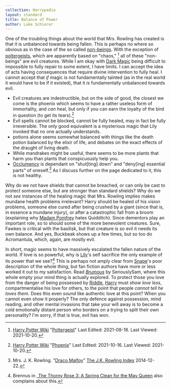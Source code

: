 ```yaml
---
collection: Harrypedia
layout: standard
title: Balance of Power
author: Luke Schierer
---
```


One of the troubling things about the world that Mrs. Rowling has created is
that it is unbalanced towards being fallen. This is perhaps no where
so obvious as in the case of the so called [non-beings]. With the
exception of [poltergeists], which are apparently based on "chaos,"
[^211020-10] all of these "non-beings" are evil creatures. While I am
okay with [Dark Magic] being difficult to impossible to fully repair to
some extent, I have limits. I can accept the idea of acts having
consequences that require divine intervention to fully heal. I cannot
accept that _if_ magic is not fundamentally tainted (as in the real
world it would have to be if it existed), that it _is_ fundamentally
unbalanced towards evil.

- Evil creatures are indestructible, but on the side of good, the
  closest we come is the phoenix which seems to have a rather useless
  form of immortality, and _can_ heal, but only if you can earn the
  loyalty of the bird in question (to get its tears).[^211020-11]
- Evil spells cannot be blocked, cannot be fully healed, may in fact be
  fully irreversible. The only good equivalent is a mysterious magic
  that Lily invoked that no one actually understands.
- potions alone seems somewhat balanced with things like the death potion
  balanced by the elixir of life, and debates on the exact effects of the
  draught of living death.
- While mandrakes might be useful, there seems to be more plants that
  harm you than plants that conspicuously help you.
- [Occlumency][] is dependant on "shut[ting] down" and "deny[ing] essential
  parts" of oneself.[^230109-1] As I discuss further on the page
  dedicated to it, this is not healthy.

[Dark Magic]: /Harrypedia/magic/dark/
[non-beings]: /Harrypedia/non-beings/
[poltergeists]: /Harrypedia/non-beings/poltergeist/

Why do we not have shields that cannot be breached, or can only be cast to
protect someone else, but are stronger than standard shields? Why do
we not _see_ instances of the healing magic that Mrs. Rowling implies
makes mundane health problems irrelevant? Harry should be healed of
his vision problems, someone else cured after being crushed by a giant
(since that is, in essence a mundane injury), or after a catastrophic
fall from a broom (explaining why [Madam Pomfrey][] hates Quidditch).
Since dementors play an important role, so to should some of the more
benevolent creatures. Sure, Fawkes is critical with the basilisk, but
that creature is so evil it needs its own balance. And yes, Buckbeak
shows up a few times, but so too do Acromantula, which, again, are
mostly evil.

[Madam Pomfrey]: /Harrypedia/people/pomfrey/

In short, magic seems to have massively escalated the fallen nature of the
world. If love is so powerful, why is [Lily][]'s self sacrifice the only
example of its power that we see?[^230109-2] This is perhaps not amply
clear from [Snape]'s poor description of the whole thing, but fan
fiction authors have more or less worked it out to my satisfaction.
Read _[Brumous][]_ by SeriouslySam, where this whole empty your mind
thing is actually explored. To protect those you love from the danger
of being possessed by [Riddle][], [Harry][] must _show love less_,
compartmentalise his love for others, to the point that people _cannot
tell he loves them._ Does this even _sound_ like authentic love at
this point? When you cannot even show it properly? The only defence
against possession, mind reading, and other mental invasions that take
your will away is to become a cold emotionally distant person who
borders on a trying to split their own personality? I'm sorry, if that
is true, evil has won.

[Lily]: /Harrypedia/people/evans/lily_j/
[Snape]: /Harrypedia/people/Snape/Severus/
[Riddle]: /Harrypedia/people/riddle/tom_marvolo/
[Harry]: </Harrypedia/people/Potter/Harry James/>
[Brumous]: https://archiveofourown.org/works/42882966
[Occlumency]: /Harrypedia/magic/the_mind_arts/occlumency/

[^211020-11]:
    [Harry Potter Wiki](https://harrypotter.fandom.com/wiki/)
    "[Phoenix](https://harrypotter.fandom.com/wiki/Phoenix)"
    Last Edited: 2021-10-16. Last Viewed: 2021-10-20.

[^211020-10]:
    [Harry Potter Wiki](https://harrypotter.fandom.com/wiki/)
    "[Poltergeist](https://harrypotter.fandom.com/wiki/Poltergeist)"
    Last Edited: 2021-08-18. Last Viewed: 2021-10-20.

[^230109-1]: Mrs. J. K. Rowling. "[Draco Malfoy][]" [The J.K. Rowling Index][] 2014-12-22.

[Draco Malfoy]: https://www.rowlingindex.org/work/dmpm/
[The J.K. Rowling Index]: https://www.rowlingindex.org

[^230109-2]: Brennus in \_[The Thorny Rose 3: A Spring Clean for the May Queen][] also complains about this.

[The Thorny Rose 3: A Spring Clean for the May Queen]: https://www.fanfiction.net/s/10288020
